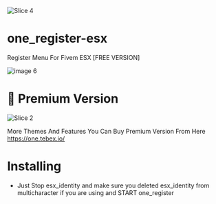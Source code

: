 
![Slice 4](https://github.com/one-developments/one_register-qb/assets/144623082/c1fa5ca6-9f78-481e-bd3d-d54aceefca58)

# one_register-esx
Register Menu For Fivem ESX [FREE VERSION]

![image 6](https://github.com/one-developments/one_register-qb/assets/144623082/de8ce237-aa01-4a4d-b228-b971f7f433cb)



# 🌟 Premium Version

![Slice 2](https://github.com/one-developments/one_register-qb/assets/144623082/6487f819-6233-4c25-94d1-ddb1615e6955)



More Themes And Features You Can Buy Premium Version From Here https://one.tebex.io/ 

# Installing 

* Just Stop esx_identity and make sure you deleted esx_identity from multicharacter if you are using and START one_register
